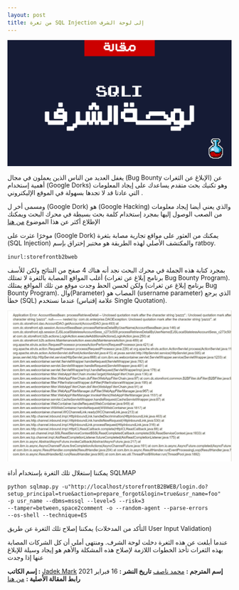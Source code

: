 ```yaml
---
layout: post
title: من ثغرة SQL Injection إلى لوحة الشرف
---
```


![Username](/images/blog/002/main.png)

يغفل العديد من الناس الذين يعملون في مجال (Bug Bounty الإبلاغ عن الثغرات) عن أهمية إستخدام (Google Dorks) وهو تكنيك بحث متقدم يساعدك على إيجاد المعلومات التي عادتا قد لا تجدها بسهولة في الموقع الإليكتروني .

ومسمى أخر ل (Google Dork) هو (Google Hacking) والذي يعني أيضا إيجاد معلومات من الصعب الوصول إليها بمجرد إستخدام كلمة بحث بسيطة في محرك البحث ويمكنك الإطلاع أكثر عن هذا الموضوع [من هنا](https://whatis.techtarget.com/definition/Google-dork-query)



موخرََا عثرت على (Google Dork) يمكنك من العثور على مواقع تجارية مصابة بثغرة (SQL Injection)
والمكتشف الأصلي لهذه الطريقة هو مختبر إختراق بإسم ratboy.
```
inurl:storefrontb2bweb
```
بمجرد كتابة هذه الجملة في محرك البحث نجد أنه هناك 4 صفح من النتائج ولكن للأسف أغلب المواقع المصابة بالثغرة لا تمتلك (برنامج إبلاغ عن ثغرات Bug Bounty Program).
ولكن لحسن الحظ وجدت موقع من تلك المواقع يمتلك (برنامج إبلاغ عن ثغرات Bug Bounty Program).
وال(Parameter) المصاب هو (username parameter) الذي يرجع خطأ (SQL) عندما نستخدم (علامة إقتباس Single Quotation).

![Username](/images/blog/002/2.jpeg)

يمكننا إستغلال تلك الثغرة بإستخدام أداة SQLMAP
```
python sqlmap.py -u"http://localhost/storefrontB2BWEB/login.do?setup_principal=true&action=prepare_forgot&login=true&usr_name=foo"
-p usr_name --dbms=mssql --level=5 --risk=3
--tamper=between,space2comment -o --random-agent --parse-errors
--os-shell --technique=ES
```
يمكننا إصلاح تلك الثغرة عن طريق (التأكد من المدخلات User Input Validation)

عندما أبلغت عن هذه الثغرة دخلت لوحة الشرف. ومنتهى أملي أن كل الشركات المصابة بهذه الثغرات تأخذ الخطوات اللازمة لإصلاح هذه المشكلة والأهم هو إيجاد وسيلة للإبلاغ عنها إذا وجدت


**إسم الكاتب :** [Jadek Mark](https://twitter.com/mase289)
**إسم المترجم :** [محمد ناصف](https://muhammadnasef.com/)
**تاريخ النشر :** 16 فبراير 2021
**رابط المقالة الأصلية :** [من هنا](https://medium.com/bugbountywriteup/from-sql-injection-to-hall-of-fame-96a08c869acd)